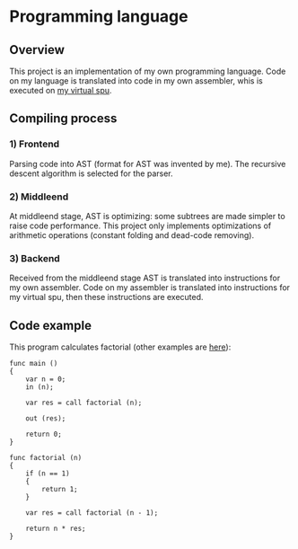 # Programming language

## Overview
This project is an implementation of my own programming language. Code on my language is translated into code in my own assembler, whis is executed on [my virtual spu](https://github.com/vvit19/Processor).

## Compiling process
### 1) Frontend
Parsing code into AST (format for AST was invented by me). The recursive descent algorithm is selected for the parser.
### 2) Middleend
At middleend stage, AST is optimizing: some subtrees are made simpler to raise code performance. This project only implements optimizations of arithmetic operations (constant folding and dead-code removing).
### 3) Backend
Received from the middleend stage AST is translated into instructions for my own assembler. Code on my assembler is translated into instructions for my virtual spu, then these instructions are executed.

## Code example
This program calculates factorial (other examples are [here](https://github.com/vvit19/Language/tree/master/examples)):

```
func main ()
{
    var n = 0;
    in (n);

    var res = call factorial (n);

    out (res);

    return 0;
}

func factorial (n)
{
    if (n == 1)
    {
        return 1;
    }

    var res = call factorial (n - 1);

    return n * res;
}
```
